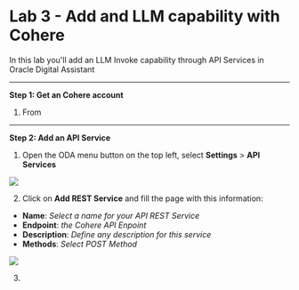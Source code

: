 # Lab 3 - Add and LLM capability with Cohere


In this lab you'll add an LLM Invoke capability through API Services in Oracle Digital Assistant

___

**Step 1: Get an Cohere account**

1. From 


___

**Step 2: Add an API Service**

1. Open the ODA menu button on the top left, select **Settings** > **API Services**

![](/images/lab3-coherekkm-1.png)

2. Click on **Add REST Service** and fill the page with this information:

- **Name**: *Select a name for your API REST Service*
- **Endpoint**: *the Cohere API Enpoint*
- **Description**: *Define any description for this service*
- **Methods**: *Select POST Method*

![](/images/lab3-coherekkm-2.png)

3. 
